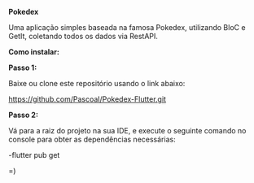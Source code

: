 **Pokedex**

Uma aplicação simples baseada na famosa Pokedex, utilizando BloC e  GetIt, coletando todos os dados via RestAPI.

**Como instalar:**

**Passo 1:**

Baixe ou clone este repositório usando o link abaixo:

https://github.com/PascoaI/Pokedex-Flutter.git

**Passo 2:**

Vá para a raiz do projeto na sua IDE, e execute o seguinte comando no console para obter as dependências necessárias:

-flutter pub get


=)

